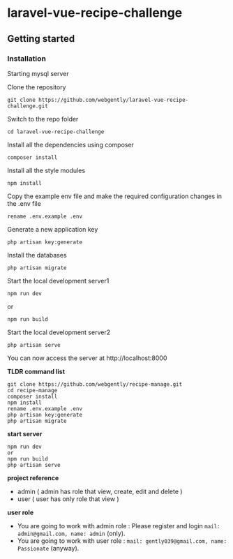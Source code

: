 # laravel-vue-recipe-challenge

## Getting started

### Installation

Starting mysql server

Clone the repository

    git clone https://github.com/webgently/laravel-vue-recipe-challenge.git

Switch to the repo folder

    cd laravel-vue-recipe-challenge

Install all the dependencies using composer

    composer install

Install all the style modules

    npm install

Copy the example env file and make the required configuration changes in the .env file

    rename .env.example .env

Generate a new application key

    php artisan key:generate

Install the databases

    php artisan migrate

Start the local development server1

    npm run dev

or

    npm run build
    
Start the local development server2

    php artisan serve

You can now access the server at http://localhost:8000

**TLDR command list**

    git clone https://github.com/webgently/recipe-manage.git
    cd recipe-manage
    composer install
    npm install
    rename .env.example .env
    php artisan key:generate
    php artisan migrate

**start server**

    npm run dev
    or
    npm run build
    php artisan serve

**project reference**

- admin ( admin has role that view, create, edit and delete )
- user ( user has only role that view )

**user role**

- You are going to work with admin role : Please register and login  `mail: admin@gmail.com, name: admin` (only).
- You are going to work with user role : `mail: gently039@gmail.com, name: Passionate` (anyway).
